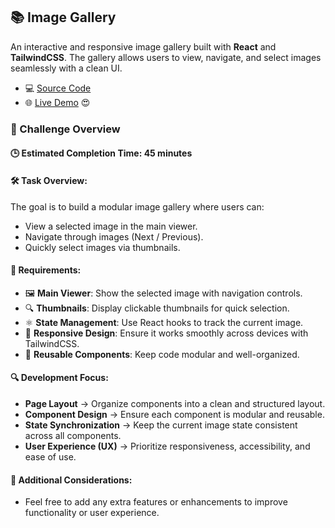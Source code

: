 ## 📚 Image Gallery

An interactive and responsive image gallery built with **React** and **TailwindCSS**. The gallery allows users to view, navigate, and select images seamlessly with a clean UI.

- 💻 [Source Code](/src/features/image-gallery/)
- 🌐 [Live Demo](https://devfoundry.netlify.app/image-gallery) 😍

### 🎯 Challenge Overview

#### 🕒 Estimated Completion Time: 45 minutes

#### 🛠️ Task Overview:

The goal is to build a modular image gallery where users can:

- View a selected image in the main viewer.
- Navigate through images (Next / Previous).
- Quickly select images via thumbnails.

#### 📌 Requirements:

- 🖼️ **Main Viewer**: Show the selected image with navigation controls.
- 🔍 **Thumbnails**: Display clickable thumbnails for quick selection.
- ⚛️ **State Management**: Use React hooks to track the current image.
- 📱 **Responsive Design**: Ensure it works smoothly across devices with TailwindCSS.
- 🧩 **Reusable Components**: Keep code modular and well-organized.

#### 🔍 Development Focus:

- **Page Layout** → Organize components into a clean and structured layout.
- **Component Design** → Ensure each component is modular and reusable.
- **State Synchronization** → Keep the current image state consistent across all components.
- **User Experience (UX)** → Prioritize responsiveness, accessibility, and ease of use.

#### 🌟 Additional Considerations:

- Feel free to add any extra features or enhancements to improve functionality or user experience.
